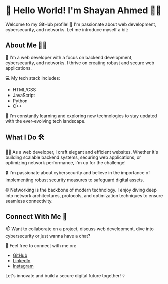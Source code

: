 # 👋 Hello World! I'm Shayan Ahmed 👨‍💻

Welcome to my GitHub profile! 🚀 I'm passionate about web development, cybersecurity, and networks. Let me introduce myself a bit:

## About Me 🧑🏻

🔭 I'm a web developer with a focus on backend development, cybersecurity, and networks. I thrive on creating robust and secure web applications.

💻 My tech stack includes:
- HTML/CSS
- JavaScript
- Python
- C++

🌱 I'm constantly learning and exploring new technologies to stay updated with the ever-evolving tech landscape.

## What I Do 🛠️

👨‍💻 As a web developer, I craft elegant and efficient websites. Whether it's building scalable backend systems, securing web applications, or optimizing network performance, I'm up for the challenge!

🔒 I'm passionate about cybersecurity and believe in the importance of implementing robust security measures to safeguard digital assets.

🌐 Networking is the backbone of modern technology. I enjoy diving deep into network architectures, protocols, and optimization techniques to ensure seamless connectivity.

## Connect With Me 🌟

📫 Want to collaborate on a project, discuss web development, dive into cybersecurity or just wanna have a chat?

🔗 Feel free to connect with me on:
- [GitHub](https://github.com/shayanahmedk)
- [LinkedIn](https://www.linkedin.com/in/shayaanahmedk)
- [Instagram](https://www.instagram.com/shayanahmedk)

Let's innovate and build a secure digital future together! 💡
